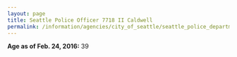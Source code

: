 ```yaml
---
layout: page
title: Seattle Police Officer 7718 II Caldwell
permalink: /information/agencies/city_of_seattle/seattle_police_department/copbook/7718/
---
```


**Age as of Feb. 24, 2016:** 39
